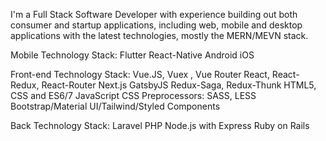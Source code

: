 I'm a Full Stack Software Developer with experience building out both consumer and startup applications, including web, mobile and desktop applications with the latest technologies, mostly the MERN/MEVN stack.

Mobile Technology Stack:
Flutter 
React-Native
Android
iOS 

Front-end Technology Stack:
Vue.JS, Vuex , Vue Router
React, React-Redux, React-Router
Next.js
GatsbyJS
Redux-Saga, Redux-Thunk
HTML5, CSS and ES6/7 JavaScript
CSS Preprocessors: SASS, LESS
Bootstrap/Material UI/Tailwind/Styled Components

Back Technology Stack:
Laravel PHP
Node.js with Express
Ruby on Rails


<!--
**bilawal-liaqat/bilawal-liaqat** is a ✨ _special_ ✨ repository because its `README.md` (this file) appears on your GitHub profile.

Here are some ideas to get you started:

- 🔭 I’m currently working on ...
- 🌱 I’m currently learning ...
- 👯 I’m looking to collaborate on ...
- 🤔 I’m looking for help with ...
- 💬 Ask me about ...
- 📫 How to reach me: ...
- 😄 Pronouns: ...
- ⚡ Fun fact: ...
-->

